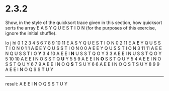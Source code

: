 # 2.3.2

Show, in the style of the quicksort trace given in this section, how quicksort sorts
the array E A S Y Q U E S T I O N (for the purposes of this exercise, ignore the
initial shuffle).

lo   j   hi     0 1 2 3 4 5 6 7 8 9 10 11
                E A S Y Q U E S T I  O  N
0    2   11     E A **E** Y Q U S S T I  O  N
0    1    1     A **E** E Y Q U S S T I  O  N
0         0     A E E Y Q U S S T I  O  N
3   11   11     A E E N Q U S S T I  O  **Y**
3    4   10     A E E I **N** U S S T Q  O  Y
3         3     A E E I N U S S T Q  O  Y
5   10   10     A E E I N O S S T Q  **U**  Y
5    5    9     A E E I N **O** S S T Q  U  Y
5         4     A E E I N O S S T Q  U  Y
6    7    9     A E E I N O Q **S** T S  U  Y
6         6     A E E I N O Q S T S  U  Y
8    9    9     A E E I N O Q S S **T**  U  Y

---
result:         A E E I N O Q S S T  U  Y
